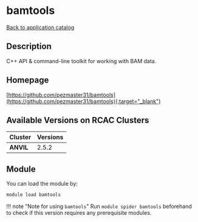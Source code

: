 # bamtools

[Back to application catalog](../app_catalog.md)

## Description

C++ API & command-line toolkit for working with BAM data.

## Homepage

[https://github.com/pezmaster31/bamtools](https://github.com/pezmaster31/bamtools){:target="_blank"}

## Available Versions on RCAC Clusters

|Cluster|Versions|
|---|---|
**ANVIL**|2.5.2

## Module

You can load the module by:

```bash
module load bamtools
```

!!! note "Note for using `bamtools`"
    Run `module spider bamtools` beforehand to check if this version requires any prerequisite modules.
